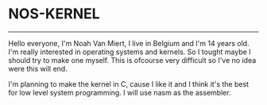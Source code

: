 # NOS-KERNEL
---

Hello everyone, I'm Noah Van Miert, I live in Belgium and I'm 14 years old.
I'm really interested in operating systems and kernels. So I tought maybe I
should try to make one myself. This is ofcourse very difficult
so I've no idea were this will end.

I'm planning to make the kernel in C, cause I like it and I think it's 
the best for low level system programming. I will use nasm as the assembler.